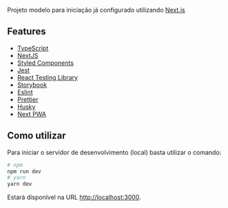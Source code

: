 
Projeto modelo para iniciação já configurado utilizando [Next.js](https://nextjs.org/)

## Features
- [TypeScript](https://www.typescriptlang.org/)
- [NextJS](https://nextjs.org/)
- [Styled Components](https://styled-components.com/)
- [Jest](https://jestjs.io/)
- [React Testing Library](https://testing-library.com/docs/react-testing-library/intro)
- [Storybook](https://storybook.js.org/)
- [Eslint](https://eslint.org/)
- [Prettier](https://prettier.io/)
- [Husky](https://github.com/typicode/husky)
- [Next PWA](https://www.npmjs.com/package/next-pwa)

## Como utilizar

Para iniciar o servidor de desenvolvimento (local) basta utilizar o comando:

```bash
# npm
npm run dev
# yarn
yarn dev
```

Estará disponível na URL [http://localhost:3000](http://localhost:3000).

